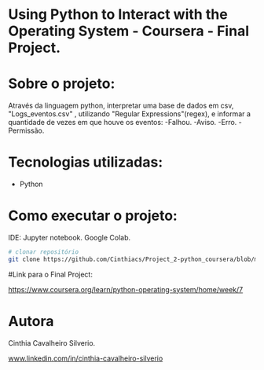 # Using Python to Interact with the Operating System - Coursera - Final Project.

# Sobre o projeto:

Através da linguagem python, interpretar uma base de dados em csv, "Logs_eventos.csv" , utilizando "Regular Expressions"(regex), e informar a quantidade de vezes em que houve os eventos:
-Falhou.
-Aviso.
-Erro.
-Permissão.

# Tecnologias utilizadas:
- Python

# Como executar o projeto:

IDE:
Jupyter notebook.
Google Colab.

```bash
# clonar repositório
git clone https://github.com/Cinthiacs/Project_2-python_coursera/blob/main/Projeto_2_py.ipynb

```
#Link para o Final Project:

https://www.coursera.org/learn/python-operating-system/home/week/7

# Autora

Cinthia Cavalheiro Silverio.

www.linkedin.com/in/cinthia-cavalheiro-silverio
